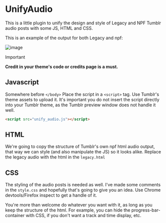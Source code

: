 # UnifyAudio
This is a little plugin to unify the design and style of Legacy and NPF Tumblr audio posts with some JS, HTML and CSS.

This is an example of the output for both Legacy and npf:

![image](https://github.com/user-attachments/assets/bb61cccd-a69f-40ef-95c7-afd7a112b3c6)

> [!IMPORTANT]
> <strong>Credit in your theme's code or credits page is a must.</strong>

## Javascript
Somewhere before `</body>` Place the script in a `<script>` tag. Use Tumblr's theme assets to upload it. It's important you do not insert the script directly into your Tumblr theme, as the Tumblr preview window does not handle it well.

```html
<script src="unify_audio.js"></script>
```


## HTML
We're going to copy the structure of Tumblr's own npf html audio output, that way we can style (and also manipulate the JS) so it looks alike. Replace the legacy audio with the html in the `legacy.html`

## CSS
The styling of the audio posts is needed as well. I've made some comments in the `style.css` and hopefully that's going to give you an idea. Use Chrome devtools/Firefox inspect to get a handle of it.

You're more than welcome do whatever you want with it, as long as you keep the structure of the html. For example, you can hide the progress-bar-container with CSS, if you don't want a track and time display, etc.
